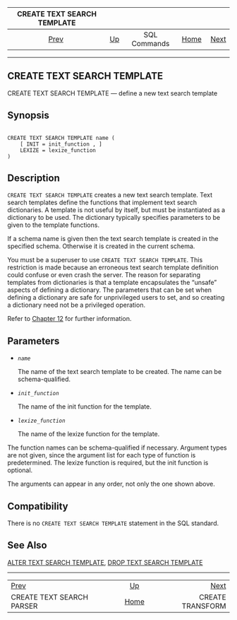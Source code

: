 <!--?xml version="1.0" encoding="UTF-8" standalone="no"?-->

|                  CREATE TEXT SEARCH TEMPLATE                 |                                        |              |                                                       |                                                      |
| :----------------------------------------------------------: | :------------------------------------- | :----------: | ----------------------------------------------------: | ---------------------------------------------------: |
| [Prev](sql-createtsparser.html "CREATE TEXT SEARCH PARSER")  | [Up](sql-commands.html "SQL Commands") | SQL Commands | [Home](index.html "PostgreSQL 17devel Documentation") |  [Next](sql-createtransform.html "CREATE TRANSFORM") |

***

[]()

## CREATE TEXT SEARCH TEMPLATE

CREATE TEXT SEARCH TEMPLATE — define a new text search template

## Synopsis

```

CREATE TEXT SEARCH TEMPLATE name (
    [ INIT = init_function , ]
    LEXIZE = lexize_function
)
```

## Description

`CREATE TEXT SEARCH TEMPLATE` creates a new text search template. Text search templates define the functions that implement text search dictionaries. A template is not useful by itself, but must be instantiated as a dictionary to be used. The dictionary typically specifies parameters to be given to the template functions.

If a schema name is given then the text search template is created in the specified schema. Otherwise it is created in the current schema.

You must be a superuser to use `CREATE TEXT SEARCH TEMPLATE`. This restriction is made because an erroneous text search template definition could confuse or even crash the server. The reason for separating templates from dictionaries is that a template encapsulates the “unsafe” aspects of defining a dictionary. The parameters that can be set when defining a dictionary are safe for unprivileged users to set, and so creating a dictionary need not be a privileged operation.

Refer to [Chapter 12](textsearch.html "Chapter 12. Full Text Search") for further information.

## Parameters

*   *`name`*

    The name of the text search template to be created. The name can be schema-qualified.

*   *`init_function`*

    The name of the init function for the template.

*   *`lexize_function`*

    The name of the lexize function for the template.

The function names can be schema-qualified if necessary. Argument types are not given, since the argument list for each type of function is predetermined. The lexize function is required, but the init function is optional.

The arguments can appear in any order, not only the one shown above.

## Compatibility

There is no `CREATE TEXT SEARCH TEMPLATE` statement in the SQL standard.

## See Also

[ALTER TEXT SEARCH TEMPLATE](sql-altertstemplate.html "ALTER TEXT SEARCH TEMPLATE"), [DROP TEXT SEARCH TEMPLATE](sql-droptstemplate.html "DROP TEXT SEARCH TEMPLATE")

***

|                                                              |                                                       |                                                      |
| :----------------------------------------------------------- | :---------------------------------------------------: | ---------------------------------------------------: |
| [Prev](sql-createtsparser.html "CREATE TEXT SEARCH PARSER")  |         [Up](sql-commands.html "SQL Commands")        |  [Next](sql-createtransform.html "CREATE TRANSFORM") |
| CREATE TEXT SEARCH PARSER                                    | [Home](index.html "PostgreSQL 17devel Documentation") |                                     CREATE TRANSFORM |
